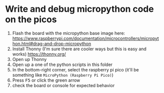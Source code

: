# Write and debug micropython code on the picos
1. Flash the board with the micropython base image here:
https://www.raspberrypi.com/documentation/microcontrollers/micropython.html#drag-and-drop-micropython
2. Install Thonny (I'm sure there are cooler ways but this is easy and works)
https://thonny.org/
3. Open up Thonny
4. Open up a one of the python scripts in this folder
5. In the bottom-right corner, select the raspberry pi pico (it'll be something like `MicroPython (Raspberry Pi Pico)`)
6. Press <kbd>F5</kbd> or click the green arrow
7. check the board or console for expected behavior



